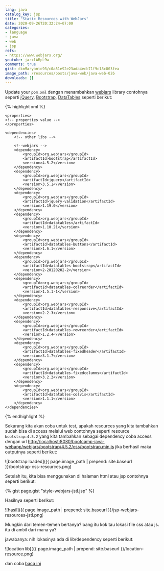 ```yaml
---
lang: java
catalog_key: jsp
title: "Static Resources with WebJars"
date: 2020-09-26T20:32:24+07:00
categories:
- language
- java
- web
- jsp
refs: 
- https://www.webjars.org/
youtube: jarxlARpL9w
comments: true
gist: dimMaryanto93/c0a51e92e23ada4ecb71f9c18c803fea
image_path: /resources/posts/java-web/java-web-026
downloads: []
---
```


Update your `pom.xml` dengan menambahkan [webjars](https://www.webjars.org/) library contohnya seperti [jQuery](https://jquery.com/), [Bootstrap](https://getbootstrap.com/), [DataTables](https://datatables.net/) seperti berikut:

<!--more-->

{% highlight xml %}
<project xmlns="http://maven.apache.org/POM/4.0.0" xmlns:xsi="http://www.w3.org/2001/XMLSchema-instance"
         xsi:schemaLocation="http://maven.apache.org/POM/4.0.0 http://maven.apache.org/maven-v4_0_0.xsd">
    <!-- project properties -->

    <properties>
    <!-- properties value -->
    </properties>

    <dependencies>
        <!-- other libs -->

        <!--webjars -->
        <dependency>
            <groupId>org.webjars</groupId>
            <artifactId>bootstrap</artifactId>
            <version>4.5.2</version>
        </dependency>
        <dependency>
            <groupId>org.webjars</groupId>
            <artifactId>jquery</artifactId>
            <version>3.5.1</version>
        </dependency>
        <dependency>
            <groupId>org.webjars</groupId>
            <artifactId>jquery-validation</artifactId>
            <version>1.19.0</version>
        </dependency>
        <dependency>
            <groupId>org.webjars</groupId>
            <artifactId>datatables</artifactId>
            <version>1.10.21</version>
        </dependency>
        <dependency>
            <groupId>org.webjars</groupId>
            <artifactId>datatables-buttons</artifactId>
            <version>1.6.1</version>
        </dependency>
        <dependency>
            <groupId>org.webjars</groupId>
            <artifactId>datatables-bootstrap</artifactId>
            <version>2-20120202-2</version>
        </dependency>
        <dependency>
            <groupId>org.webjars</groupId>
            <artifactId>datatables-colreorder</artifactId>
            <version>1.5.1-1</version>
        </dependency>
        <dependency>
            <groupId>org.webjars</groupId>
            <artifactId>datatables-responsive</artifactId>
            <version>2.2.3</version>
        </dependency>
        <dependency>
            <groupId>org.webjars</groupId>
            <artifactId>datatables-rowreorder</artifactId>
            <version>1.2.4</version>
        </dependency>
        <dependency>
            <groupId>org.webjars</groupId>
            <artifactId>datatables-fixedheader</artifactId>
            <version>3.1.7</version>
        </dependency>
        <dependency>
            <groupId>org.webjars</groupId>
            <artifactId>datatables-fixedcolumns</artifactId>
            <version>3.2.2</version>
        </dependency>
        <dependency>
            <groupId>org.webjars</groupId>
            <artifactId>datatables-colvis</artifactId>
            <version>1.1.1</version>
        </dependency>
    </dependencies>
</project>
{% endhighlight %}

Sekarang kita akan coba untuk test, apakah resources yang kita tambahkan sudah bisa di access melalui web contohnya seperti resource `bootstrap:4.5.2` yang kita tambahkan sebagai dependency coba access dengan url [http://localhost:8080/bootcamp-java-webapp/webjars/bootstrap/4.5.2/css/bootstrap.min.js](http://localhost:8080/bootcamp-java-webapp/webjars/bootstrap/4.5.2/css/bootstrap.min.js) jika berhasil maka outputnya seperti berikut:

![bootstrap loaded]({{ page.image_path | prepend: site.baseurl }}/bootstrap-css-resources.png)

Setelah itu, kita bisa menggunakan di halaman html atau jsp contohnya seperti berikut:

{% gist page.gist "style-webjars-jstl.jsp" %}

Hasilnya seperti berikut:

![hasil]({{ page.image_path | prepend: site.baseurl }}/jsp-webjars-resources-jstl.png)

Mungkin dari temen-temen bertanya? bang itu kok tau lokasi file css atau js. itu di ambil dari mana ya?

jawabanya: nih lokasinya ada di lib/dependency seperti berikut:

![location lib]({{ page.image_path | prepend: site.baseurl }}/location-resource.png)

dan coba [baca ini](https://www.webjars.org/documentation#servlet3)